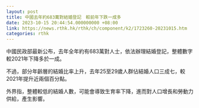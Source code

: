 ```yaml
---
layout: post
title: 中國去年約683萬對結婚登記　較前年下跌一成多
date: 2023-10-15 20:44:54.000000000 +08:00
link: https://news.rthk.hk/rthk/ch/component/k2/1723260-20231015.htm
categories: rthk
---
```


中國民政部最新公布，去年全年約有683萬對人士，依法辦理結婚登記，整體數字較2021年下降多於一成。

不過，部分年齡層的結婚比率上升，去年25至29歲人群佔結婚人口三成七，較2021年提升近兩個百分點。

外界指，整體較低的結婚人數，可能會導致生育率下降，進而對人口增長和勞動力供給，產生影響。
